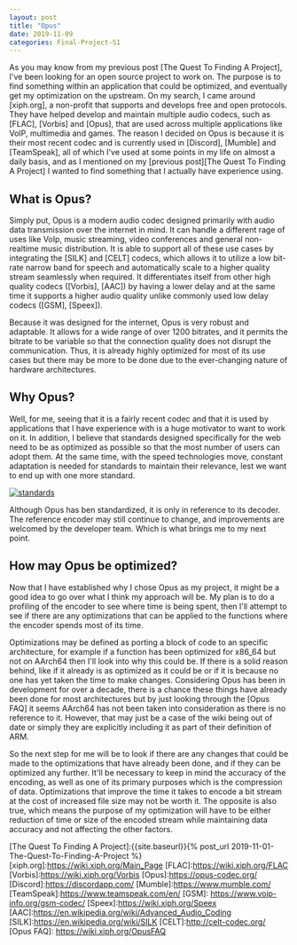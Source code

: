 ```yaml
---
layout: post
title: "Opus"
date: 2019-11-09
categories: Final-Project-S1
---
```


As you may know from my previous post [The Quest To Finding A Project], I've been looking for an open source project to work on. The purpose is to find something within an application that could be optimized, and eventually get my optimization on the upstream. On my search, I came around [xiph.org], a non-profit that supports and develops free and open protocols. They have helped develop and maintain multiple audio codecs, such as [FLAC], [Vorbis] and [Opus], that are used across multiple applications like VoIP, multimedia and games. The reason I decided on Opus is because it is their most recent codec and is currently used in [Discord], [Mumble] and [TeamSpeak], all of which I've used at some points in my life on almost a daily basis, and as I mentioned on my [previous post][The Quest To Finding A Project] I wanted to find something that I actually have experience using.

## What is Opus?

Simply put, Opus is a modern audio codec designed primarily with audio data transmission over the internet in mind. It can handle a different rage of uses like VoIp, music streaming, video conferences and general non-realtime music distribution. It is able to support all of these use cases by integrating the [SILK] and [CELT] codecs, which allows it to utilize a low bit-rate narrow band for speech and automatically scale to a higher quality stream seamlessly when required. It differentiates itself from other high quality codecs ([Vorbis], [AAC]) by having a lower delay and at the same time it supports a higher audio quality unlike commonly used low delay codecs ([GSM], [Speex]). 

Because it was designed for the internet, Opus is very robust and adaptable. It allows for a wide range of over 1200 bitrates, and it permits the bitrate to be variable so that the connection quality does not disrupt the communication. Thus, it is already highly optimized for most of its use cases but there may be more to be done due to the ever-changing nature of hardware architectures.

## Why Opus?

Well, for me, seeing that it is a fairly recent codec and that it is used by applications that I have experience with is a huge motivator to want to work on it. In addition, I believe that standards designed specifically for the web need to be as optimized as possible so that the most number of users can adopt them. At the same time, with the speed technologies move, constant adaptation is needed for standards to maintain their relevance, lest we want to end up with one more standard.

[![standards](https://imgs.xkcd.com/comics/standards.png)](https://xkcd.com/927/)

Although Opus has ben standardized, it is only in reference to its decoder. The reference encoder may still continue to change, and improvements are welcomed by the developer team. Which is what brings me to my next point.

## How may Opus be optimized?

Now that I have established why I chose Opus as my project, it might be a good idea to go over what I think my approach will be. My plan is to do a profiling of the encoder to see where time is being spent, then I'll attempt to see if there are any optimizations that can be applied to the functions where the encoder spends most of its time. 

Optimizations may be defined as porting a block of code to an specific architecture, for example if a function has been optimized for x86_64 but not on AArch64 then I'll look into why this could be. If there is a solid reason behind, like if it already is as optimized as it could be or if it is because no one has yet taken the time to make changes. Considering Opus has been in development for over a decade, there is a chance these things have already been done for most architectures but by just looking through the [Opus FAQ] it seems AArch64 has not been taken into consideration as there is no reference to it. However, that may just be a case of the wiki being out of date or simply they are explicitly including it as part of their definition of ARM. 

So the next step for me will be to look if there are any changes that could be made to the optimizations that have already been done, and if they can be optimized any further. It'll be necessary to keep in mind the accuracy of the encoding, as well as one of its primary purposes which is the compression of data. Optimizations that improve the time it takes to encode a bit stream at the cost of increased file size may not be worth it. The opposite is also true, which means the purpose of my optimization will have to be either reduction of time or size of the encoded stream while maintaining data accuracy and not affecting the other factors.

[The Quest To Finding A Project]:{{site.baseurl}}{% post_url 2019-11-01-The-Quest-To-Finding-A-Project %} 
[xiph.org]:https://wiki.xiph.org/Main_Page
[FLAC]:https://wiki.xiph.org/FLAC
[Vorbis]:https://wiki.xiph.org/Vorbis
[Opus]:https://opus-codec.org/
[Discord]:https://discordapp.com/
[Mumble]:https://www.mumble.com/
[TeamSpeak]:https://www.teamspeak.com/en/
[GSM]: https://www.voip-info.org/gsm-codec/
[Speex]:https://wiki.xiph.org/Speex
[AAC]:https://en.wikipedia.org/wiki/Advanced_Audio_Coding
[SILK]:https://en.wikipedia.org/wiki/SILK
[CELT]:http://celt-codec.org/
[Opus FAQ]: https://wiki.xiph.org/OpusFAQ
